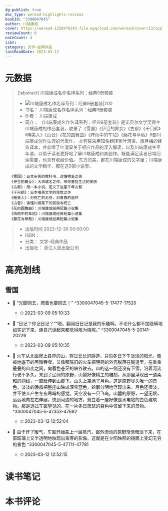 ```yaml
---
dg-publish: true
doc_type: weread-highlights-reviews
bookId: "3300047045"
author: 川端康成
cover: https://weread-1258476243.file.myqcloud.com/weread/cover/13/cpplatform_d9bh3qiwkb5377tss2zfhh/t7_cpplatform_d9bh3qiwkb5377tss2zfhh1678700084.jpg
reviewCount: 0
noteCount: 4
isbn: 
category: 文学-经典作品
lastReadDate: 2023-03-12
---
```

# 元数据
> [!abstract] 川端康成名作名译系列：经典9册套装
> - ![ 川端康成名作名译系列：经典9册套装|200](https://weread-1258476243.file.myqcloud.com/weread/cover/13/cpplatform_d9bh3qiwkb5377tss2zfhh/t7_cpplatform_d9bh3qiwkb5377tss2zfhh1678700084.jpg)
> - 书名： 川端康成名作名译系列：经典9册套装
> - 作者： 川端康成
> - 简介： 《川端康成名作名译系列：经典9册套装》是诺贝尔文学奖得主川端康成的作品套装，收录了《雪国》《伊豆的舞女》《古都》《千只鹤》《睡美人》《山音》《花的圆舞曲》《阵雨中的车站》《藤花与草莓》9部川端康成创作生涯的代表作。
      本套装采用知名翻译家叶渭渠、唐月梅的经典译本，并新增了叶渭渠关于相应作品的深入解读，以及川端康成生平年谱，以助于读者更好地了解川端康成和其创作。既能满足读者日常阅读需要，也具有收藏价值。
      东方的美，都在川端康成的文字里；川端康成的文学精华，都在这9部小说里。

      《雪国》：日本审美的教科书，读懂物哀之美
      《伊豆的舞女》：大师成名之作，带你重拾生活的美感
      《古都》：用一本小说，定义了这座千年古都
      《千只鹤》：日本唯美文学的惊世之作
      《睡美人》：对死亡的无奈，对青春的追怀
      《山音》：读懂川端笔下的孤独与死亡
      《花的圆舞曲》：川端康成经典短篇小说集
      《阵雨中的车站》：川端康成经典短篇小说集
      《藤花与草莓》：川端康成经典短篇小说集
> - 出版时间 2022-12-30 00:00:00
> - ISBN： 
> - 分类： 文学-经典作品
> - 出版社： 浙江人民出版公司

# 高亮划线

## 雪国


- 📌 “光脚回去，爬着也要回去！” ^3300047045-5-17477-17520
    - ⏱ 2023-03-09 05:10:33 

- 📌 “日记？你记日记？”“嗯。翻阅旧日记是我的乐趣啊。不论什么都不加隐瞒地如实记下来，连自己读起来都觉得难为情呢。” ^3300047045-5-20141-20226
    - ⏱ 2023-03-09 05:10:35 

- 📌 火车从北面爬上县界的山，穿过长长的隧道，只见冬日下午淡淡的阳光，像被地底下的黑暗吞噬，又像那陈旧的火车把明亮的外壳脱落在隧道里，在重重叠叠的山峦之间，向暮色苍茫的峡谷驶去。山的这一侧还没有下雪。沿着河流行驶不多久，来到了辽阔的原野，山巅好像精工的雕刻，从那里浮现出一道柔和的斜线，一直延伸到山脚下。山头上罩满了月色。这是原野尽头唯一的景色。淡淡的晚霞把整座山映成深宝蓝色，轮廓分明地浮现出来。月色还很淡，并不使人产生冬夜寒峭的感觉。天空没有一只飞鸟。山麓的原野，一望无垠，远远地向左右伸展，快到河边的地方，耸立着一座好像是水电站的白色建筑物。那是透过车窗望见的、在一片冬日萧瑟的暮色中仅留下来的景物。 ^3300047045-5-47353-47682
    - ⏱ 2023-03-12 12:52:04 

- 📌 由于开了暖气，车窗开始蒙上一层蒸汽，窗外流动的原野渐渐暗淡下来，在窗玻璃上又半透明地映现出乘客的影像。这就是在夕阳映照的镜面上变幻无穷的景色 ^3300047045-5-47711-47781
    - ⏱ 2023-03-12 12:52:15 
# 读书笔记

# 本书评论
